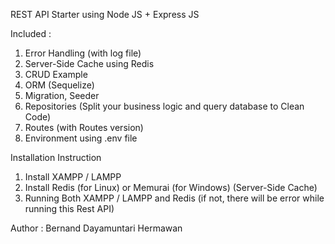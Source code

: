 REST API Starter using Node JS + Express JS

Included :

1. Error Handling (with log file)
2. Server-Side Cache using Redis
3. CRUD Example
4. ORM (Sequelize)
5. Migration, Seeder
6. Repositories (Split your business logic and query database to Clean Code)
7. Routes (with Routes version)
8. Environment using .env file

Installation Instruction

1. Install XAMPP / LAMPP
2. Install Redis (for Linux) or Memurai (for Windows) (Server-Side Cache)
3. Running Both XAMPP / LAMPP and Redis (if not, there will be error while running this Rest API)

Author : Bernand Dayamuntari Hermawan